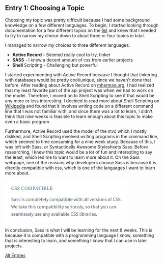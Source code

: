## Entry 1: Choosing a Topic

Choosing my topic was pretty difficult because I had some background knowledge on a few different languages.
To begin, I started looking through documentation for a few different topics on the <a href="https://docs.google.com/document/d/1sYGyd4bthxhJ7Ap5X89Dc9YWKubw8T9lOAzvt0OIwuY/" target="_blank">list</a>
and knew that I needed
to try to narrow my choice down to about three or four topics in total. 

I managed to narrow my choices to three different languages:

* **Active Record** - Seemed really cool to try, tinker
* **SASS** - I knew a decent amount of css from earlier projects
* **Shell** Scripting - Challenging but powerful

I started experimenting with Active Record because I thought that tinkering with databases would be pretty cool/unique, since we haven't done that before.
After reading about Active Record on <a href="http://mherman.org/blog/2013/06/08/designing-with-class-sinatra-plus-postgresql-plus-heroku/#.WNfqH2jyvIU" target="_blank">mherman.org</a>, I had realized that my least favorite part of the api project was when we had to work on the model.
Therefore, I moved on to Shell Scripting to see if that would be any more or less interesting. I decided to read more about Shell Scripting on <a href="https://en.wikipedia.org/wiki/Shell_script" target="_blank">Wikipedia</a> and found that it involves
writing code on a different command line that I was not familiar with, and since there was a lot to learn, I didn't think that nine weeks is feasible to learn enough about this topic
to make even a basic program.

Furthermore, Active Record used the model of the mvc which I mostly disliked, and Shell Scripting involved writing programs in the command line, which seemed to time consuming for a nine week study.
Because of this, I was left with Sass, or Syntactically Awesome Stylesheets Sass. Before researching, I knew this topic would be a lot of fun and interesting to say the least, which led me to want to learn more about it.
On the Sass webpage, one of the reasons why developers choose Sass is because it is directly compatible with css, which is one of the languages I want to learn more about.

<img src="https://github.com/davidamato8861/sass-blog/blob/master/images/Pic1.png" style="width: 395px;"/>

In conclusion, Sass is what I will be learning for the next 8 weeks. This is because it is compatible with a programming language I know, something that is interesting to learn,
and something I know that I can use in later projects.


[All Entries](../README.md)